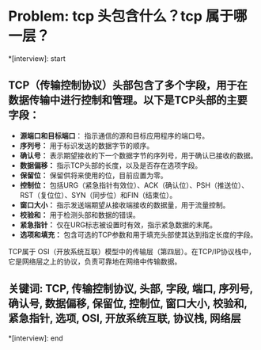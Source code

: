 # Problem: tcp 头包含什么？tcp 属于哪一层？

*[interview]: start
## TCP（传输控制协议）头部包含了多个字段，用于在数据传输中进行控制和管理。以下是TCP头部的主要字段：

- **源端口和目标端口**： 指示通信的源和目标应用程序的端口号。
- **序列号：** 用于标识发送的数据字节的顺序。
- **确认号：** 表示期望接收的下一个数据字节的序列号，用于确认已接收的数据。
- **数据偏移：** 指示TCP头部的长度，以及是否存在选项字段。
- **保留位：** 保留供将来使用的位，目前应置为零。
- **控制位：** 包括URG（紧急指针有效位）、ACK（确认位）、PSH（推送位）、RST（复位位）、SYN（同步位）和FIN（结束位）。
- **窗口大小：** 指示发送端期望从接收端接收的数据量，用于流量控制。
- **校验和：** 用于检测头部和数据的错误。
- **紧急指针：** 仅在URG标志被设置时有效，指示紧急数据的末尾。
- **选项和填充：** 包含可选的TCP参数和用于填充头部使其达到指定长度的字段。

TCP属于 OSI（开放系统互联）模型中的传输层（第四层）。在TCP/IP协议栈中，它是网络层之上的协议，负责可靠地在网络中传输数据。


## 关键词: TCP, 传输控制协议, 头部, 字段, 端口, 序列号, 确认号, 数据偏移, 保留位, 控制位, 窗口大小, 校验和, 紧急指针, 选项, OSI, 开放系统互联, 协议栈, 网络层

*[interview]: end
